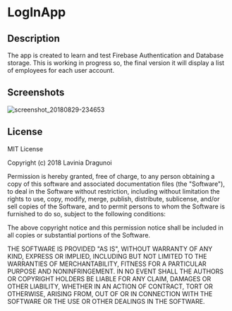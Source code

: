 # LogInApp

## Description
The app is created to learn and test Firebase Authentication and Database storage.
This is working in progress so, the final version it will display a list of employees for each user account.

## Screenshots

![screenshot_20180829-234653](https://user-images.githubusercontent.com/36914492/44830195-3fdec200-ac29-11e8-9bc6-c46a3e2793e2.jpg)

## License

MIT License

Copyright (c) 2018 Lavinia Dragunoi

Permission is hereby granted, free of charge, to any person obtaining a copy
of this software and associated documentation files (the "Software"), to deal
in the Software without restriction, including without limitation the rights
to use, copy, modify, merge, publish, distribute, sublicense, and/or sell
copies of the Software, and to permit persons to whom the Software is
furnished to do so, subject to the following conditions:

The above copyright notice and this permission notice shall be included in all
copies or substantial portions of the Software.

THE SOFTWARE IS PROVIDED "AS IS", WITHOUT WARRANTY OF ANY KIND, EXPRESS OR
IMPLIED, INCLUDING BUT NOT LIMITED TO THE WARRANTIES OF MERCHANTABILITY,
FITNESS FOR A PARTICULAR PURPOSE AND NONINFRINGEMENT. IN NO EVENT SHALL THE
AUTHORS OR COPYRIGHT HOLDERS BE LIABLE FOR ANY CLAIM, DAMAGES OR OTHER
LIABILITY, WHETHER IN AN ACTION OF CONTRACT, TORT OR OTHERWISE, ARISING FROM,
OUT OF OR IN CONNECTION WITH THE SOFTWARE OR THE USE OR OTHER DEALINGS IN THE
SOFTWARE.
